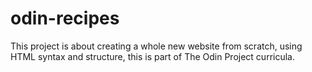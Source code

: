 # odin-recipes

This project is about creating a whole new website from scratch, using HTML syntax and structure, this is part of The Odin Project curricula.